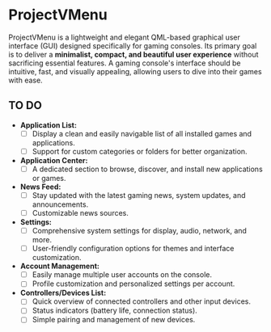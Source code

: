 # ProjectVMenu

ProjectVMenu is a lightweight and elegant QML-based graphical user interface (GUI) designed specifically for gaming consoles. Its primary goal is to deliver a **minimalist, compact, and beautiful user experience** without sacrificing essential features. A gaming console's interface should be intuitive, fast, and visually appealing, allowing users to dive into their games with ease.


## TO DO

* **Application List:**
    * [ ] Display a clean and easily navigable list of all installed games and applications.
    * [ ] Support for custom categories or folders for better organization.

* **Application Center:**
    * [ ] A dedicated section to browse, discover, and install new applications or games.

* **News Feed:**
    * [ ] Stay updated with the latest gaming news, system updates, and announcements.
    * [ ] Customizable news sources.

* **Settings:**
    * [ ] Comprehensive system settings for display, audio, network, and more.
    * [ ] User-friendly configuration options for themes and interface customization.

* **Account Management:**
    * [ ] Easily manage multiple user accounts on the console.
    * [ ] Profile customization and personalized settings per account.

* **Controllers/Devices List:**
    * [ ] Quick overview of connected controllers and other input devices.
    * [ ] Status indicators (battery life, connection status).
    * [ ] Simple pairing and management of new devices.
